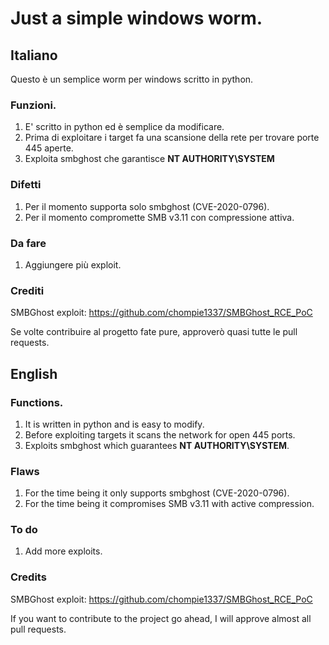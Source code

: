 # Just a simple windows worm.

## Italiano

Questo è un semplice worm per windows scritto in python.

### Funzioni.
1. E' scritto in python ed è semplice da modificare.
2. Prima di exploitare i target fa una scansione della rete per trovare porte 445 aperte.
3. Exploita smbghost che garantisce **NT AUTHORITY\SYSTEM**

### Difetti
1. Per il momento supporta solo smbghost (CVE-2020-0796).
2. Per il momento compromette SMB v3.11 con compressione attiva.

### Da fare
1. Aggiungere più exploit.

### Crediti
SMBGhost exploit: https://github.com/chompie1337/SMBGhost_RCE_PoC

Se volte contribuire al progetto fate pure, approverò quasi tutte le pull requests.

## English

### Functions.
1. It is written in python and is easy to modify.
2. Before exploiting targets it scans the network for open 445 ports.
3. Exploits smbghost which guarantees **NT AUTHORITY\SYSTEM**.

### Flaws
1. For the time being it only supports smbghost (CVE-2020-0796).
2. For the time being it compromises SMB v3.11 with active compression.

### To do
1. Add more exploits.

### Credits
SMBGhost exploit: https://github.com/chompie1337/SMBGhost_RCE_PoC

If you want to contribute to the project go ahead, I will approve almost all pull requests.

